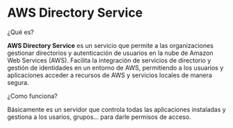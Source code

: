 # AWS Directory Service

¿Qué es?

**AWS Directory Service** es un servicio que permite a las organizaciones gestionar directorios y autenticación de usuarios en la nube de Amazon Web Services (AWS). Facilita la integración de servicios de directorio y gestión de identidades en un entorno de AWS, permitiendo a los usuarios y aplicaciones acceder a recursos de AWS y servicios locales de manera segura.

¿Como funciona?

Básicamente es un servidor que controla todas las aplicaciones instaladas y gestiona a los usarios, grupos… para darle permisos de acceso.